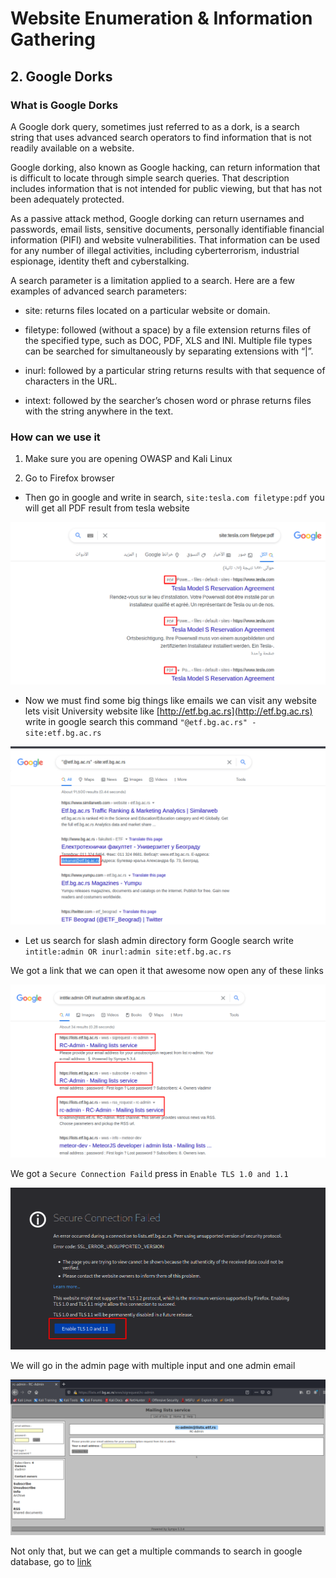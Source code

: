 # Website Enumeration & Information Gathering

## 2. Google Dorks
  
### What is Google Dorks
  
  
A Google dork query, sometimes just referred to as a dork, is a search string that uses advanced search operators to find information that is not readily available on a website.
  
Google dorking, also known as Google hacking, can return information that is difficult to locate through simple search queries. That description includes information that is not intended for public viewing, but that has not been adequately protected.
  
As a passive attack method, Google dorking can return usernames and passwords, email lists, sensitive documents, personally identifiable financial information (PIFI) and website vulnerabilities. That information can be used for any number of illegal activities, including cyberterrorism, industrial espionage, identity theft and cyberstalking.
  
A search parameter is a limitation applied to a search. Here are a few examples of advanced search parameters:
  
- site: returns files located on a particular website or domain.
  
- filetype: followed (without a space) by a file extension returns files of the specified type, such as DOC, PDF, XLS and INI. Multiple file types can be searched for simultaneously by separating extensions with “|”.
  
- inurl: followed by a particular string returns results with that sequence of characters in the URL.
  
- intext: followed by the searcher’s chosen word or phrase returns files with the string anywhere in the text.
  
### How can we use it
  
1. Make sure you are opening OWASP and Kali Linux
  
2. Go to Firefox browser
  
- Then go in google and write in search, `site:tesla.com filetype:pdf` you will get all PDF result from tesla website
  
![google1](./img/Google-1.png)
  
- Now we must find some big things like emails we can visit any website lets visit University website like [http://etf.bg.ac.rs](http://etf.bg.ac.rs) write in google search this command `"@etf.bg.ac.rs" -site:etf.bg.ac.rs`
  
![google2](./img/Google-2.png)
  
- Let us search for slash admin directory form Google search write `intitle:admin OR inurl:admin site:etf.bg.ac.rs`
  
We got a link that we can open it that awesome now open any of these links
  
![google3](./img/Google-3.png)
  
We got a `Secure Connection Faild` press in `Enable TLS 1.0 and 1.1`
  
![google4](./img/Google-4.png)
  
We will go in the admin page with multiple input and one admin email
  
![google5](./img/Google-5.png)
  
 Not only that, but we can get a multiple commands to search in google database, go to [link](https://www.exploit-db.com/google-hacking-database)